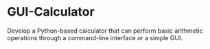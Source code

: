 # GUI-Calculator
Develop a Python-based calculator that can perform basic arithmetic operations through a command-line interface or a simple GUI.
